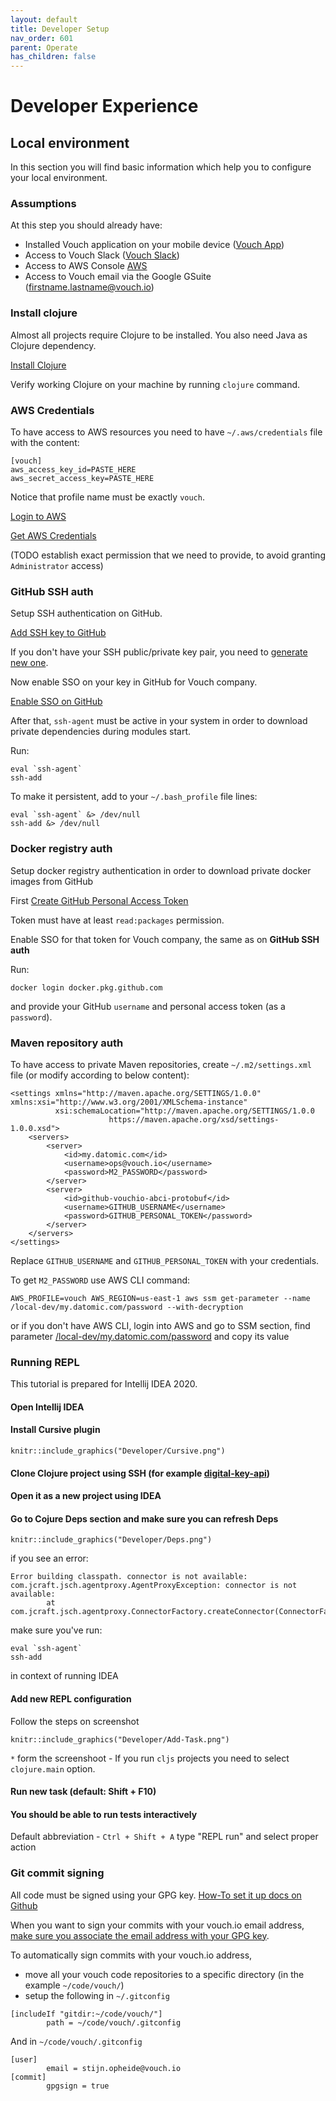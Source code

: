 ```yaml
---
layout: default
title: Developer Setup
nav_order: 601
parent: Operate
has_children: false
---
```

# Developer Experience

## Local environment

In this section you will find basic information which help you to configure your local environment.

### Assumptions

At this step you should already have:

- Installed Vouch application on your mobile device ([Vouch App](https://play.google.com/apps/testing/io.vouch.Vouch.dogfood))
- Access to Vouch Slack ([Vouch Slack](https://ledgrinc.slack.com))
- Access to AWS Console [AWS](https://ledgrinc.auth0.com/samlp/1BMM3I2bBoL71hT0J7wrjWXhUU3xdocB?connection=vouch-zero-password)
- Access to Vouch email via the Google GSuite (firstname.lastname@vouch.io)

### Install clojure

Almost all projects require Clojure to be installed. You also need Java as Clojure dependency.

[Install Clojure](https://clojure.org/guides/getting_started)

Verify working Clojure on your machine by running `clojure` command.

### AWS Credentials

To have access to AWS resources you need to have `~/.aws/credentials` file with the content:

```
[vouch]
aws_access_key_id=PASTE_HERE
aws_secret_access_key=PASTE_HERE
```

Notice that profile name must be exactly `vouch`.

[Login to AWS](https://ledgrinc.auth0.com/samlp/1BMM3I2bBoL71hT0J7wrjWXhUU3xdocB?connection=vouch-zero-password)

[Get AWS Credentials](https://docs.aws.amazon.com/IAM/latest/UserGuide/id_users_create.html#id_users_create_console)

(TODO establish exact permission that we need to provide, to avoid granting `Administrator` access)

### GitHub SSH auth

Setup SSH authentication on GitHub.

[Add SSH key to GitHub](https://docs.github.com/en/github/authenticating-to-github/adding-a-new-ssh-key-to-your-github-account)

If you don't have your SSH public/private key pair, you need to [generate new one](https://docs.github.com/en/github/authenticating-to-github/generating-a-new-ssh-key-and-adding-it-to-the-ssh-agent).

Now enable SSO on your key in GitHub for Vouch company.

[Enable SSO on GitHub](https://docs.github.com/en/github/authenticating-to-github/authorizing-an-ssh-key-for-use-with-saml-single-sign-on)

After that, `ssh-agent` must be active in your system in order to download private dependencies during modules start.

Run:

```
eval `ssh-agent`
ssh-add
```

To make it persistent, add to your `~/.bash_profile` file lines:

```
eval `ssh-agent` &> /dev/null
ssh-add &> /dev/null
```

### Docker registry auth

Setup docker registry authentication in order to download private docker images from GitHub

First [Create GitHub Personal Access Token](https://docs.github.com/en/github/authenticating-to-github/creating-a-personal-access-token)

Token must have at least `read:packages` permission.

Enable SSO for that token for Vouch company, the same as on <strong>GitHub SSH auth</strong>

Run:

```
docker login docker.pkg.github.com
```

and provide your GitHub `username` and personal access token (as a `password`).

### Maven repository auth

To have access to private Maven repositories, create `~/.m2/settings.xml` file (or modify according to below content):

```
<settings xmlns="http://maven.apache.org/SETTINGS/1.0.0" xmlns:xsi="http://www.w3.org/2001/XMLSchema-instance"
          xsi:schemaLocation="http://maven.apache.org/SETTINGS/1.0.0
                      https://maven.apache.org/xsd/settings-1.0.0.xsd">
    <servers>
        <server>
            <id>my.datomic.com</id>
            <username>ops@vouch.io</username>
            <password>M2_PASSWORD</password>
        </server>
        <server>
            <id>github-vouchio-abci-protobuf</id>
            <username>GITHUB_USERNAME</username>
            <password>GITHUB_PERSONAL_TOKEN</password>
        </server>
    </servers>
</settings>
```

Replace `GITHUB_USERNAME` and `GITHUB_PERSONAL_TOKEN` with your credentials.

To get `M2_PASSWORD` use AWS CLI command:

```
AWS_PROFILE=vouch AWS_REGION=us-east-1 aws ssm get-parameter --name /local-dev/my.datomic.com/password --with-decryption
```

or if you don't have AWS CLI, login into AWS and go to SSM section, find parameter
[/local-dev/my.datomic.com/password](https://console.aws.amazon.com/systems-manager/parameters/local-dev/M2_PASSWORD/description?region=us-east-1&tab=Table)
and copy its value

### Running REPL

This tutorial is prepared for Intellij IDEA 2020.

#### Open Intellij IDEA

#### Install Cursive plugin

```{r 8.1.7.2, echo=FALSE, fig.retina=3, fig.cap="Download Cursive", fig.align = 'center', out.width = '100%'}
knitr::include_graphics("Developer/Cursive.png")
```

#### Clone Clojure project using SSH (for example [digital-key-api](https://github.com/vouchio/digital-key-api))

#### Open it as a new project using IDEA

#### Go to Cojure Deps section and make sure you can refresh Deps

```{r 8.1.7.5, echo=FALSE, fig.retina=3, fig.cap="Check Deps configuration", fig.align = 'center', out.width = '50%'}
knitr::include_graphics("Developer/Deps.png")
```

if you see an error:
```
Error building classpath. connector is not available:
com.jcraft.jsch.agentproxy.AgentProxyException: connector is not available:
        at com.jcraft.jsch.agentproxy.ConnectorFactory.createConnector(ConnectorFactory.java:120)
```
make sure you've run:
```
eval `ssh-agent`
ssh-add
```
in context of running IDEA

#### Add new REPL configuration

Follow the steps on screenshot

```{r 8.1.7.6, echo=FALSE, fig.retina=3, fig.cap="Add REPL task", fig.align = 'center', out.width = '100%'}
knitr::include_graphics("Developer/Add-Task.png")
```

`*` form the screenshoot - If you run `cljs` projects you need to select `clojure.main` option.

#### Run new task (default: Shift + F10)

#### You should be able to run tests interactively

Default abbreviation - `Ctrl + Shift + A` type "REPL run" and select proper action

### Git commit signing

All code must be signed using your GPG key. [How-To set it up docs on Github](https://docs.github.com/en/github/authenticating-to-github/signing-commits)

When you want to sign your commits with your vouch.io email address, [make sure you associate the email address with your GPG key](https://docs.github.com/en/github/authenticating-to-github/associating-an-email-with-your-gpg-key).

To automatically sign commits with your vouch.io address,

- move all your vouch code repositories to a specific directory (in the example `~/code/vouch/`)
- setup the following in `~/.gitconfig`

```
[includeIf "gitdir:~/code/vouch/"]
        path = ~/code/vouch/.gitconfig
```

And in `~/code/vouch/.gitconfig`

```
[user]
        email = stijn.opheide@vouch.io
[commit]
        gpgsign = true
```
